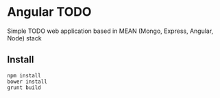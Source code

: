 Angular TODO
============
Simple TODO web application based in MEAN (Mongo, Express, Angular, Node) stack

## Install
```shell
npm install 
bower install
grunt build


